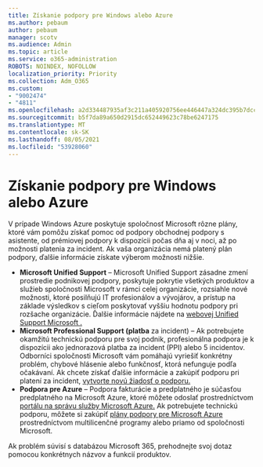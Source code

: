 ```yaml
---
title: Získanie podpory pre Windows alebo Azure
ms.author: pebaum
author: pebaum
manager: scotv
ms.audience: Admin
ms.topic: article
ms.service: o365-administration
ROBOTS: NOINDEX, NOFOLLOW
localization_priority: Priority
ms.collection: Adm_O365
ms.custom:
- "9002474"
- "4811"
ms.openlocfilehash: a2d334487935af3c211a405920756ee446447a324dc395b7dcca253675ca9088
ms.sourcegitcommit: b5f7da89a650d2915dc652449623c78be6247175
ms.translationtype: MT
ms.contentlocale: sk-SK
ms.lasthandoff: 08/05/2021
ms.locfileid: "53928060"
---
```

# <a name="get-support-for-windows-or-azure"></a>Získanie podpory pre Windows alebo Azure

V prípade Windows Azure poskytuje spoločnosť Microsoft rôzne plány, ktoré vám pomôžu získať pomoc od podpory obchodnej podpory s asistente, od prémiovej podpory k dispozícii počas dňa aj v noci, až po možnosti platenia za incident. Ak vaša organizácia nemá platený plán podpory, ďalšie informácie získate výberom možnosti nižšie.

- **Microsoft Unified Support** – Microsoft Unified Support zásadne zmení prostredie podnikovej podpory, poskytuje pokrytie všetkých produktov a služieb spoločnosti Microsoft v rámci celej organizácie, rozsiahle nové možnosti, ktoré posilňujú IT profesionálov a vývojárov, a prístup na základe výsledkov s cieľom poskytovať vyššiu hodnotu podpory pri rozšache organizácie. Ďalšie informácie nájdete na [webovej Unified Support Microsoft .](https://aka.ms/unified-support)
- **Microsoft Professional Support (platba** za incident) – Ak potrebujete okamžitú technickú podporu pre svoj podnik, profesionálna podpora je k dispozícii ako jednorazová platba za incident (PPI) alebo 5 incidentov. Odborníci spoločnosti Microsoft vám pomáhajú vyriešiť konkrétny problém, chybové hlásenie alebo funkčnosť, ktorá nefunguje podľa očakávaní. Ak chcete získať ďalšie informácie a zakúpiť podporu pri platení za incident, [vytvorte novú žiadosť o podporu.](https://support.microsoft.com/supportforbusiness/productselection)
- **Podpora pre Azure** – Podpora fakturácie a predplatného je súčasťou predplatného na Microsoft Azure, ktoré môžete odoslať prostredníctvom [portálu na správu služby Microsoft Azure.](https://portal.azure.com/) Ak potrebujete technickú podporu, môžete si zakúpiť [plány podpory pre Microsoft Azure](https://azure.microsoft.com/support/plans/) prostredníctvom multilicenčné programy alebo priamo od spoločnosti Microsoft.

Ak problém súvisí s databázou Microsoft 365, prehodnejte svoj dotaz pomocou konkrétnych názvov a funkcií produktov.
